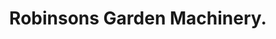 ---
title: "Robinsons Garden Machinery."
url: /barnham-bognor-regis/robinsons-garden-machinery/
shop: Gartenmaschinen
---